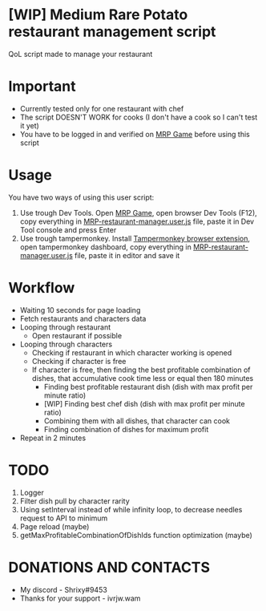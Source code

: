 # [WIP] Medium Rare Potato restaurant management script

QoL script made to manage your restaurant

# Important

- Currently tested only for one restaurant with chef
- The script DOESN'T WORK for cooks (I don't have a cook so I can't test it yet)
- You have to be logged in and verified on [MRP Game](https://game.medium-rare-potato.io) before using this script

# Usage

You have two ways of using this user script:

1. Use trough Dev Tools. Open [MRP Game](https://game.medium-rare-potato.io), open browser Dev Tools (F12), copy everything in [MRP-restaurant-manager.user.js](/dist/MRP-restaurant-manager.user.js) file, paste it in Dev Tool console and press Enter
2. Use trough tampermonkey. Install [Tampermonkey browser extension](https://www.tampermonkey.net/), open tampermonkey dashboard, copy everything in [MRP-restaurant-manager.user.js](/dist/MRP-restaurant-manager.user.js) file, paste it in editor and save it

# Workflow

- Waiting 10 seconds for page loading
- Fetch restaurants and characters data
- Looping through restaurant
  - Open restaurant if possible
- Looping through characters
  - Checking if restaurant in which character working is opened
  - Checking if character is free
  - If character is free, then finding the best profitable combination of dishes, that accumulative cook time less or equal then 180 minutes
    - Finding best profitable restaurant dish (dish with max profit per minute ratio)
    - [WIP] Finding best chef dish (dish with max profit per minute ratio)
    - Combining them with all dishes, that character can cook
    - Finding combination of dishes for maximum profit
- Repeat in 2 minutes

# TODO

1. Logger
2. Filter dish pull by character rarity
3. Using setInterval instead of while infinity loop, to decrease needles request to API to minimum
4. Page reload (maybe)
5. getMaxProfitableCombinationOfDishIds function optimization (maybe)

# DONATIONS AND CONTACTS

- My discord - Shrixy#9453
- Thanks for your support - ivrjw.wam 
